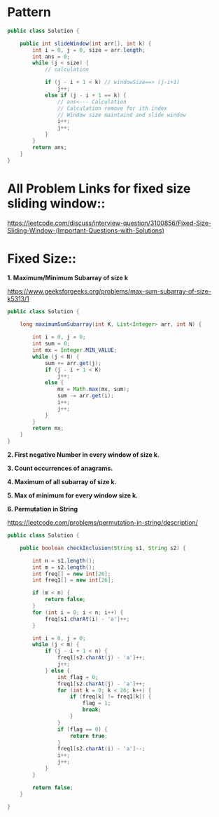# Pattern

```java
public class Solution {

	public int slideWindow(int arr[], int k) {
		int i = 0, j = 0, size = arr.length;
		int ans = 0;
		while (j < size) {
			// calculation

			if (j - i + 1 < k) // windowSize==> (j-i+1)
				j++;
			else if (j - i + 1 == k) {
				// ans<--- Calculation
				// Calculation remove for ith index
				// Window size maintaind and slide window
				i++;
				j++;
			}
		}
		return ans;
	}
}
```


# All Problem Links for fixed size sliding window::


https://leetcode.com/discuss/interview-question/3100856/Fixed-Size-Sliding-Window-(Important-Questions-with-Solutions)


# Fixed Size::

**1. Maximum/Minimum Subarray of size k**

https://www.geeksforgeeks.org/problems/max-sum-subarray-of-size-k5313/1

```java
public class Solution {

	long maximumSumSubarray(int K, List<Integer> arr, int N) {

		int i = 0, j = 0;
		int sum = 0;
		int mx = Integer.MIN_VALUE;
		while (j < N) {
			sum += arr.get(j);
			if (j - i + 1 < K)
				j++;
			else {
				mx = Math.max(mx, sum);
				sum -= arr.get(i);
				i++;
				j++;
			}
		}
		return mx;
	}
}
```

**2. First negative Number in every window of size k.**

**3. Count occurrences of anagrams.**

**4. Maximum of all subarray of size k.**

**5. Max of minimum for every window size k.**

**6. Permutation in String**

https://leetcode.com/problems/permutation-in-string/description/


```java
public class Solution {

	public boolean checkInclusion(String s1, String s2) {

		int n = s1.length();
		int m = s2.length();
		int freq[] = new int[26];
		int freq1[] = new int[26];

		if (m < n) {
			return false;
		}
		for (int i = 0; i < n; i++) {
			freq[s1.charAt(i) - 'a']++;
		}

		int i = 0, j = 0;
		while (j < m) {
			if (j - i + 1 < n) {
				freq1[s2.charAt(j) - 'a']++;
				j++;
			} else {
				int flag = 0;
				freq1[s2.charAt(j) - 'a']++;
				for (int k = 0; k < 26; k++) {
					if (freq[k] != freq1[k]) {
						flag = 1;
						break;
					}
				}
				if (flag == 0) {
					return true;
				}
				freq1[s2.charAt(i) - 'a']--;
				i++;
				j++;
			}
		}

		return false;
	}

}
```